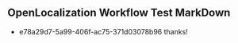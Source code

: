 ## OpenLocalization Workflow Test MarkDown

* e78a29d7-5a99-406f-ac75-371d03078b96 
thanks!



<!--HONumber=Feb16_HO3-->
